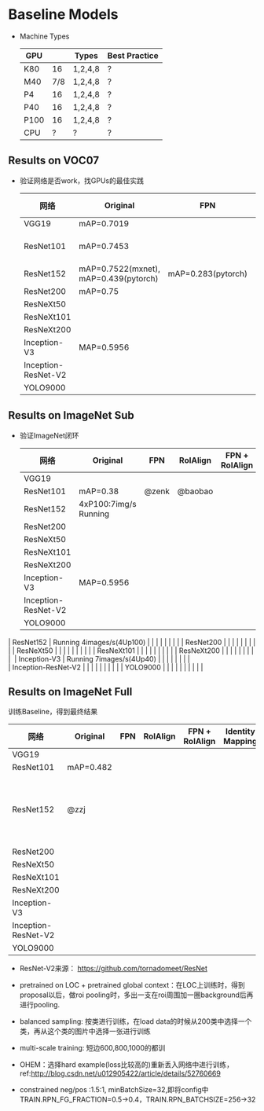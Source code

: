 # Baseline Models

* Machine Types

  | GPU | | Types | Best Practice |
  | ------| ------ | ------ | ------ |
  | K80	| 16 | 1,2,4,8 | ? |
  | M40	| 7/8	| 1,2,4,8 | ? |
  | P4	| 16	| 1,2,4,8 | ? |
  | P40	| 16	| 1,2,4,8	| ? |
  | P100	| 16	| 1,2,4,8	| ? |
  | CPU | ? | ? | ? |


## Results on VOC07
* 验证网络是否work，找GPUs的最佳实践

  | 网络 | Original | FPN | RoIAlign | FPN + RoIAlign | Identity Mapping | Pretrain on LOC | RPN | RCNN | Constrained Pos/Neg |  
  | ------| ------ | ------ | ------ | ------| ------ | ------ | ------ | ------ | ------ |
  | VGG19	| mAP=0.7019 | | | | | | | | 	 	 	 	 
  | ResNet101 | mAP=0.7453 | | 2GPU(M40): 3.45samples/sec (running by byx) | | | | | | 2GPU(M40): 3.45samples/sec (running by byx) |
  | ResNet152	| mAP=0.7522(mxnet), mAP=0.439(pytorch) | mAP=0.283(pytorch)| | | | | | | |
  | ResNet200	| mAP=0.75 | | | | | | |  | |
  | ResNeXt50  | | | | | | | | | |
  | ResNeXt101 | | | | | | | | | |
  | ResNeXt200 | | | | | | | | | |
  | Inception-V3 | MAP=0.5956| | | | | | | | 	|
  | Inception-ResNet-V2	 | | | | | | | | | |  |
  | YOLO9000 | | | | | | | | | | |

## Results on ImageNet Sub
* 验证ImageNet闭环

  | 网络 | Original | FPN | RoIAlign | FPN + RoIAlign | Identity Mapping | Pretrain on LOC | RPN | RCNN |
  | ------| ------ | ------ | ------ | ------| ------ | ------ | ------ | ------ |
  | VGG19 | | | | | | | | |
  | ResNet101 | mAP=0.38 | @zenk | @baobao | | | | | |
  | ResNet152 | 4xP100:7img/s Running | | | | | | | |
  | ResNet200 | | | | | | | | |
  | ResNeXt50 | | | | | | | | |
  | ResNeXt101 | | | | | | | | |
  | ResNeXt200 | | | | | | | | |
  | Inception-V3 | MAP=0.5956| | | | | | | | 	|
  | Inception-ResNet-V2 | | | | | | | | |
  | YOLO9000 | | | | | | | | |

| ResNet152 | Running 4images/s(4Up100) | | | | | | | |
  | ResNet200 | | | | | | | |  |
  | ResNeXt50  | | | | | | | | |
  | ResNeXt101 | | | | | | | | |
  | ResNeXt200 | | | | | | | | |
  | Inception-V3 | Running 7images/s(4Up40) | | | | | | | | 	 	 	 	 	 	 	 
  | Inception-ResNet-V2	 | | | | | | | | |
  | YOLO9000 | | | | | | | | | |

## Results on ImageNet Full
训练Baseline，得到最终结果

  | 网络 | Original | FPN | RoIAlign | FPN + RoIAlign | Identity Mapping | Pretrain on LOC | RPN | RCNN |
  | ------| ------ | ------ | ------ | ------| ------ | ------ | ------ | ------ |
  | VGG19	| | | | | | | | | 	 	 	 	 
  | ResNet101 | mAP=0.482 | | | | | | | |
  | ResNet152 | @zzj | | | | | 1GPU(P40): 2.10samples/sec 2GPU(P40): 3.70samples/sec 4GPU(P40): 5.2samples/sec (running)|  | |
  | ResNet200	| | | | | | | |  |
  | ResNeXt50  | | | | | | | | | 	 	 	 	 	 	 	 	 
  | ResNeXt101 | | | | | | | | | 	 	 	 	 	 	 
  | ResNeXt200 | | | | | | | | |	 	 	 	 	 	 
  | Inception-V3 | | | | | | | | | 	 	 	 	 	 	 	 
  | Inception-ResNet-V2	 | | | | | | | | |
  | YOLO9000 | | | | | | | | | |


* ResNet-V2来源：
https://github.com/tornadomeet/ResNet

* pretrained on LOC + pretrained global context：在LOC上训练时，得到proposal以后，做roi pooling时，多出一支在roi周围加一圈background后再进行pooling.
* balanced sampling: 按类进行训练，在load data的时候从200类中选择一个类，再从这个类的图片中选择一张进行训练
* multi-scale training: 短边600,800,1000的都训
* OHEM：选择hard example(loss比较高的)重新丢入网络中进行训练，ref:http://blog.csdn.net/u012905422/article/details/52760669
* constrained neg/pos :1.5:1, minBatchSize=32,即将config中TRAIN.RPN_FG_FRACTION=0.5->0.4，TRAIN.RPN_BATCHSIZE=256->32
